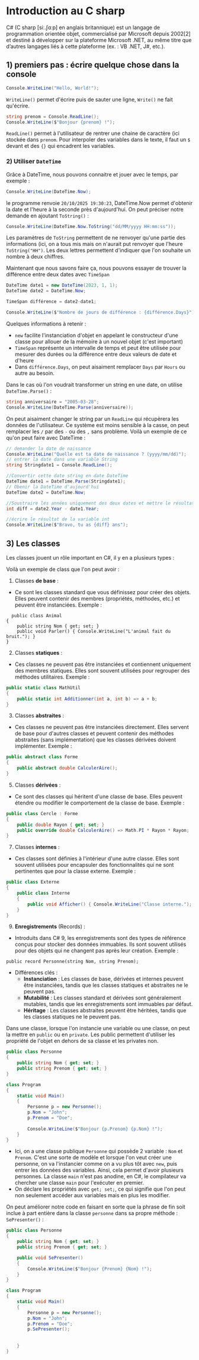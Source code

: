 # Introduction au C sharp

C# (C sharp [siː.ʃɑːp] en anglais britannique) est un langage de programmation orientée objet, commercialisé par Microsoft depuis 2002[2] et destiné à développer sur la plateforme Microsoft .NET, au même titre que d’autres langages liés à cette plateforme (ex. : VB .NET, J#, etc.).

## 1) premiers pas : écrire quelque chose dans la console

```c#
Console.WriteLine("Hello, World!");
```

```WriteLine()``` permet d'écrire puis de sauter une ligne, ```Write()``` ne fait qu'écrire.



```c#
string prenom = Console.ReadLine();
Console.WriteLine($"Bonjour {prenom} !");
```

```ReadLine()``` permet à l'utilisateur de rentrer une chaine de caractère (ici stockée dans ```prenom```. Pour interpoler des variables dans le texte, il faut un ```$``` devant et des ```{}``` qui encadrent les variables.



### 2) Utiliser ```DateTime```
Grâce à DateTime, nous pouvons connaitre et jouer avec le temps, par exemple : 
```c#
Console.WriteLine(DateTime.Now);
```
le programme renvoie ```20/10/2025 19:30:23```, DateTime.Now permet d'obtenir la date et l'heure à la seconde près d'aujourd'hui.
On peut préciser notre demande en ajoutant ```ToString()``` :
```c#
Console.WriteLine(DateTime.Now.ToString("dd/MM/yyyy HH:mm:ss"));
```
Les paramètres de ```ToString``` permettent de ne renvoyer qu'une partie des informations (ici, on a tous mis mais on n'aurait put renvoyer que l'heure ```ToString("HH")```. Les deux lettres permettent d'indiquer que l'on souhaite un nombre à deux chiffres.

Maintenant que nous savons faire ça, nous pouvons essayer de trouver la différence entre deux dates avec ```TimeSpan```

```c#
DateTime date1 = new DateTime(2023, 1, 1);
DateTime date2 = DateTime.Now;

TimeSpan différence = date2-date1;

Console.WriteLine($"Nombre de jours de différence : {différence.Days}");
```
Quelques informations à retenir : 
* ```new``` facilite l'instanciation d'objet en appelant le constructeur d'une classe pour allouer de la mémoire à un nouvel objet (c'est important)
* ```TimeSpan```  représente un intervalle de temps et peut être utilisée pour mesurer des durées ou la différence entre deux valeurs de date et d'heure
* Dans ```différence.Days```, on peut aisaiment remplacer ```Days``` par ```Hours``` ou autre au besoin.

Dans le cas où l'on voudrait transformer un string en une date, on utilise ```DateTime.Parse()``` : 
```c#
string anniversaire = "2005-03-28";
Console.WriteLine(DateTime.Parse(anniversaire));
```
On peut aisaiment changer le string par un ```ReadLine``` qui récupèrera les données de l'utilisateur. Ce système est moins sensible à la casse, on peut remplacer les ```/``` par des ```-``` ou des ```,``` sans problème.
Voilà un exemple de ce qu'on peut faire avec DateTime : 
```c#
// demander la date de naissance
Console.WriteLine("Quelle est ta date de naissance ? (yyyy/mm/dd)");
// entrer la date dans une variable String
string Stringdate1 = Console.ReadLine();

//Convertir cette date string en date DateTime
DateTime date1 = DateTime.Parse(Stringdate1);
// Obenir la DateTime d'aujourd'hui
DateTime date2 = DateTime.Now;

//Soustraire les années uniquement des deux dates et mettre le résultat dans une variable int
int diff = date2.Year - date1.Year;

//écrire le résultat de la variable int
Console.WriteLine($"Bravo, tu as {diff} ans");
```
## 3) Les classes
Les classes jouent un rôle important en C#, il y en a plusieurs types : 



Voilà un exemple de class que l'on peut avoir : 
1. Classes **de base** :
* Ce sont les classes standard que vous définissez pour créer des objets. Elles peuvent contenir des membres (propriétés, méthodes, etc.) et peuvent être instanciées.
Exemple :
```
  public class Animal
{
    public string Nom { get; set; }
    public void Parler() { Console.WriteLine("L'animal fait du bruit."); }
}
```
2. Classes **statiques** :
* Ces classes ne peuvent pas être instanciées et contiennent uniquement des membres statiques. Elles sont souvent utilisées pour regrouper des méthodes utilitaires.
Exemple :
```c#
public static class MathUtil
{
    public static int Additionner(int a, int b) => a + b;
}
```
3. Classes **abstraites** :
* Ces classes ne peuvent pas être instanciées directement. Elles servent de base pour d'autres classes et peuvent contenir des méthodes abstraites (sans implémentation) que les classes dérivées doivent implémenter.
Exemple :
```c#
public abstract class Forme
{
    public abstract double CalculerAire();
}
```
5. Classes **dérivées** : 
* Ce sont des classes qui héritent d'une classe de base. Elles peuvent étendre ou modifier le comportement de la classe de base.
Exemple :
```c#
public class Cercle : Forme
{
    public double Rayon { get; set; }
    public override double CalculerAire() => Math.PI * Rayon * Rayon;
}
```
7. Classes **internes** :
* Ces classes sont définies à l'intérieur d'une autre classe. Elles sont souvent utilisées pour encapsuler des fonctionnalités qui ne sont pertinentes que pour la classe externe.
Exemple :
```c#
public class Externe
{
    public class Interne
    {
        public void Afficher() { Console.WriteLine("Classe interne."); }
    }
}
```
9. **Enregistrements** (Records) :
* Introduits dans C# 9, les enregistrements sont des types de référence conçus pour stocker des données immuables. Ils sont souvent utilisés pour des objets qui ne changent pas après leur création.
Exemple :
```
public record Personne(string Nom, string Prenom);
```
* Différences clés :
  * **Instanciation** : Les classes de base, dérivées et internes peuvent être instanciées,  tandis que les classes statiques et abstraites ne le peuvent pas.
  * **Mutabilité** : Les classes standard et dérivées sont généralement mutables, tandis que les enregistrements sont immuables par défaut.
  * **Héritage** : Les classes abstraites peuvent être héritées, tandis que les classes statiques ne le peuvent pas.


Dans une classe, lorsque l'on instancie une variable ou une classe, on peut la mettre en ```public``` ou en ```private```. Les public permettent d'utiliser les propriété de l'objet en dehors de sa classe et les privates non.

```c#
public class Personne
{
    public string Nom { get; set; }
    public string Prenom { get; set; }
}

class Program
{
    static void Main()
    {
        Personne p = new Personne();
        p.Nom = "John";
        p.Prenom = "Doe";
        
        Console.WriteLine($"Bonjour {p.Prenom} {p.Nom} !");
    }
}
```
* Ici, on a une classe publique ```Personne``` qui possède 2 variable : ```Nom``` et ```Prenom```. C'est une sorte de modèle et lorsque l'on veut créer une personne, on va l'instancier comme on a vu plus tôt avec ```new```, puis entrer les données des variables. Ainsi, cela permet d'avoir plusieurs personnes. La classe ```main``` n'est pas anodine, en C#, le compilateur va chercher une classe ```main``` pour l'exécuter en premier.
* On déclare les propriétés avec ```get; set;```, ce qui signifie que l'on peut non seulement accéder aux variables mais en plus les modifier.

On peut améliorer notre code en faisant en sorte que la phrase de fin soit inclue à part entière dans la classe ```personne``` dans sa propre méthode : ```SePresenter()``` :
```c#
public class Personne
{
    public string Nom { get; set; }
    public string Prenom { get; set; }

    public void SePresenter()
    {
        Console.WriteLine($"Bonjour {Prenom} {Nom} !");
    }
}

class Program
{
    static void Main()
    {
        Personne p = new Personne();
        p.Nom = "John";
        p.Prenom = "Doe";
        p.SePresenter();
        
        
    }
}
```
